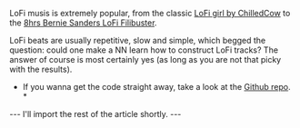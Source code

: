 LoFi musis is extremely popular, from the classic [LoFi girl by ChilledCow](https://youtu.be/5qap5aO4i9A) to the [8hrs Bernie Sanders LoFi Filibuster](https://youtu.be/pm6qy_9E0rY).

LoFi beats are usually repetitive, slow and simple, which begged the question: could one make a NN learn how to construct LoFi tracks? The answer of course is most certainly yes (as long as you are not that picky with the results).

* If you wanna get the code straight away, take a look at the [Github repo](https://github.com/iDash3/LoFi-Girl-AI). *

--- I'll import the rest of the article shortly. ---

